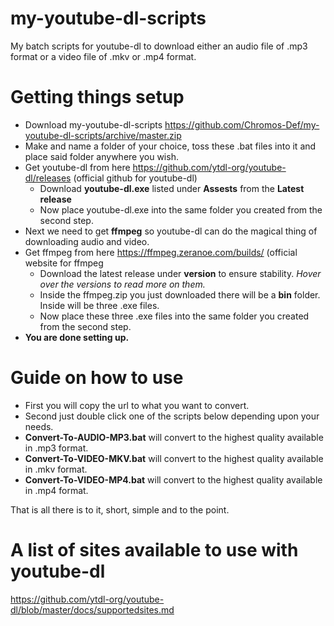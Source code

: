 # my-youtube-dl-scripts
My batch scripts for youtube-dl to download either an audio file of .mp3 format or a video file of .mkv or .mp4 format.

# Getting things setup
- Download my-youtube-dl-scripts https://github.com/Chromos-Def/my-youtube-dl-scripts/archive/master.zip
- Make and name a folder of your choice, toss these .bat files into it and place said folder anywhere you wish.
- Get youtube-dl from here https://github.com/ytdl-org/youtube-dl/releases (official github for youtube-dl)
     - Download **youtube-dl.exe** listed under **Assests** from the **Latest release**
     - Now place youtube-dl.exe into the same folder you created from the second step.
- Next we need to get **ffmpeg** so youtube-dl can do the magical thing of downloading audio and video.
- Get ffmpeg from here https://ffmpeg.zeranoe.com/builds/ (official website for ffmpeg
     - Download the latest release under **version** to ensure stability. *Hover over the versions to read more on them.*
     - Inside the ffmpeg.zip you just downloaded there will be a **bin** folder. Inside will be three .exe files.
     - Now place these three .exe files into the same folder you created from the second step.
- **You are done setting up.**

# Guide on how to use
- First you will copy the url to what you want to convert.
- Second just double click one of the scripts below depending upon your needs.
- **Convert-To-AUDIO-MP3.bat** will convert to the highest quality available in .mp3 format.
- **Convert-To-VIDEO-MKV.bat** will convert to the highest quality available in .mkv format.
- **Convert-To-VIDEO-MP4.bat** will convert to the highest quality available in .mp4 format.

That is all there is to it, short, simple and to the point.

# A list of sites available to use with youtube-dl
https://github.com/ytdl-org/youtube-dl/blob/master/docs/supportedsites.md
